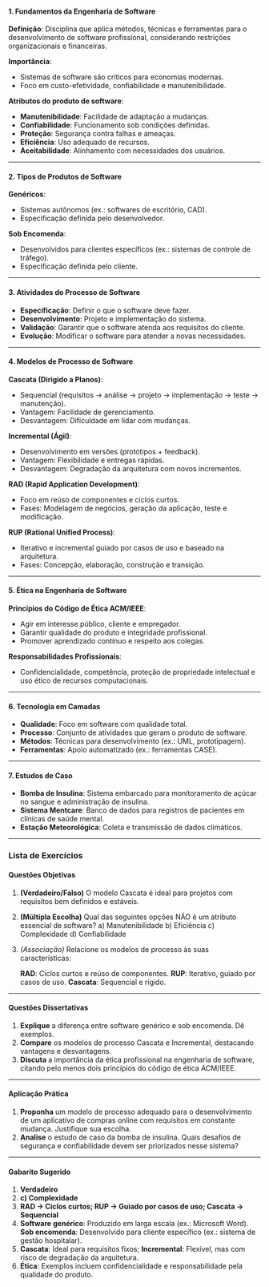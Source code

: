 #### **1. Fundamentos da Engenharia de Software**

**Definição**: Disciplina que aplica métodos, técnicas e ferramentas para o desenvolvimento de software profissional, considerando restrições organizacionais e financeiras.

**Importância**:

- Sistemas de software são críticos para economias modernas.
- Foco em custo-efetividade, confiabilidade e manutenibilidade.

**Atributos do produto de software**:

- **Manutenibilidade**: Facilidade de adaptação a mudanças.
- **Confiabilidade**: Funcionamento sob condições definidas.
- **Proteção**: Segurança contra falhas e ameaças.
- **Eficiência**: Uso adequado de recursos.
- **Aceitabilidade**: Alinhamento com necessidades dos usuários.

---

#### **2. Tipos de Produtos de Software**

**Genéricos**:

- Sistemas autônomos (ex.: softwares de escritório, CAD).
- Especificação definida pelo desenvolvedor.

**Sob Encomenda**:

- Desenvolvidos para clientes específicos (ex.: sistemas de controle de tráfego).
- Especificação definida pelo cliente.

---

#### **3. Atividades do Processo de Software**

- **Especificação**: Definir o que o software deve fazer.
- **Desenvolvimento**: Projeto e implementação do sistema.
- **Validação**: Garantir que o software atenda aos requisitos do cliente.
- **Evolução**: Modificar o software para atender a novas necessidades.

---

#### **4. Modelos de Processo de Software**

**Cascata (Dirigido a Planos)**:

- Sequencial (requisitos → análise → projeto → implementação → teste → manutenção).
- Vantagem: Facilidade de gerenciamento.
- Desvantagem: Dificuldade em lidar com mudanças.

**Incremental (Ágil)**:

- Desenvolvimento em versões (protótipos + feedback).
- Vantagem: Flexibilidade e entregas rápidas.
- Desvantagem: Degradação da arquitetura com novos incrementos.

**RAD (Rapid Application Development)**:

- Foco em reúso de componentes e ciclos curtos.
- Fases: Modelagem de negócios, geração da aplicação, teste e modificação.

**RUP (Rational Unified Process)**:

- Iterativo e incremental guiado por casos de uso e baseado na arquitetura.
- Fases: Concepção, elaboração, construção e transição.

---

#### **5. Ética na Engenharia de Software**

**Princípios do Código de Ética ACM/IEEE**:

- Agir em interesse público, cliente e empregador.
- Garantir qualidade do produto e integridade profissional.
- Promover aprendizado contínuo e respeito aos colegas.

**Responsabilidades Profissionais**:

- Confidencialidade, competência, proteção de propriedade intelectual e uso ético de recursos computacionais.

---

#### **6. Tecnologia em Camadas**

- **Qualidade**: Foco em software com qualidade total.
- **Processo**: Conjunto de atividades que geram o produto de software.
- **Métodos**: Técnicas para desenvolvimento (ex.: UML, prototipagem).
- **Ferramentas**: Apoio automatizado (ex.: ferramentas CASE).

---

#### **7. Estudos de Caso**

- **Bomba de Insulina**: Sistema embarcado para monitoramento de açúcar no sangue e administração de insulina.
- **Sistema Mentcare**: Banco de dados para registros de pacientes em clínicas de saúde mental.
- **Estação Meteorológica**: Coleta e transmissão de dados climáticos.

---

### **Lista de Exercícios**

#### **Questões Objetivas**

1. **(Verdadeiro/Falso)** O modelo Cascata é ideal para projetos com requisitos bem definidos e estáveis.
2. **(Múltipla Escolha)** Qual das seguintes opções NÃO é um atributo essencial de software?
   a) Manutenibilidade
   b) Eficiência
   c) Complexidade
   d) Confiabilidade
3. _(Associação)_ Relacione os modelos de processo às suas características:

   **RAD**: Ciclos curtos e reúso de componentes.
   **RUP**: Iterativo, guiado por casos de uso.
   **Cascata**: Sequencial e rígido.

---

#### **Questões Dissertativas**

1. **Explique** a diferença entre software genérico e sob encomenda. Dê exemplos.
2. **Compare** os modelos de processo Cascata e Incremental, destacando vantagens e desvantagens.
3. **Discuta** a importância da ética profissional na engenharia de software, citando pelo menos dois princípios do código de ética ACM/IEEE.

---

#### **Aplicação Prática**

1. **Proponha** um modelo de processo adequado para o desenvolvimento de um aplicativo de compras online com requisitos em constante mudança. Justifique sua escolha.
2. **Analise** o estudo de caso da bomba de insulina. Quais desafios de segurança e confiabilidade devem ser priorizados nesse sistema?

---

#### **Gabarito Sugerido**

1. **Verdadeiro**
2. **c) Complexidade**
3. **RAD → Ciclos curtos; RUP → Guiado por casos de uso; Cascata → Sequencial**
4. **Software genérico**: Produzido em larga escala (ex.: Microsoft Word). **Sob encomenda**: Desenvolvido para cliente específico (ex.: sistema de gestão hospitalar).
5. **Cascata**: Ideal para requisitos fixos; **Incremental**: Flexível, mas com risco de degradação da arquitetura.
6. **Ética**: Exemplos incluem confidencialidade e responsabilidade pela qualidade do produto.
